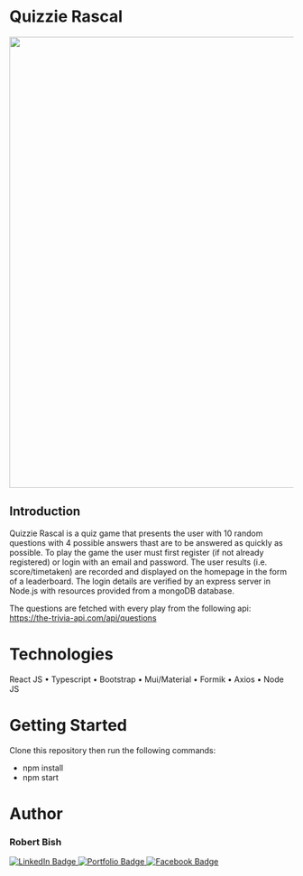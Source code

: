 # Quizzie Rascal

<img src='./client/src/assets/quizzie_rascal.png' width='800'/>

## Introduction
Quizzie Rascal is a quiz game that presents the user with 10 random questions with 4 possible answers thast are to be answered as quickly as possible. To play the game the user must first register (if not already registered) or login with an email and password. The user results (i.e. score/timetaken) are recorded and displayed on the homepage in the form of a leaderboard.
The login details are verified by an express server in Node.js with resources provided from a mongoDB database.

The questions are fetched with every play from the following api: https://the-trivia-api.com/api/questions

# Technologies
React JS • 
Typescript • 
Bootstrap • 
Mui/Material • 
Formik • 
Axios • 
Node JS

# Getting Started
Clone this repository then run the following commands: 
  - npm install
  - npm start

# Author
<h3>Robert Bish</h3>

<a href='https://www.linkedin.com/in/robert-bish-1a6a8637'>
  <img src='https://img.shields.io/badge/LinkedIn-blue?style=for-the-badge&logo=linkedin&logoColor=white' alt='LinkedIn Badge'/>
</a>
<a href='https://robertbishwebdeveloper.com'>
  <img src='https://img.shields.io/badge/Portfolio-darkgreen?style=for-the-badge&logo=portfolio&logoColor=white' alt='Portfolio Badge'/>
</a>
<a href='https://www.facebook.com/robert.bish.9'>
  <img src='https://img.shields.io/badge/Facebook-darkblue?style=for-the-badge&logo=facebook&logoColor=white' alt='Facebook Badge'/>
</a>


